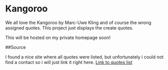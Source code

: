 # Kangoroo

We all love the Kangoroo by Marc-Uwe Kling and of course the wrong assigned quotes. This project just displays the create quotes.

This will be hosted on my private homepage soon!

##Source

I found a nice site where all quotes were listed, but unfortunately i could not find a contact so i will just link it right here.
[Link to quotes list](http://die-kaenguru-chroniken.wikia.com/wiki/Das_Kaenguru_Wiki:Portal)
